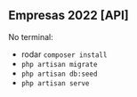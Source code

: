 
## Empresas 2022 [API]
No terminal:

 - rodar `composer install`
 - `php artisan migrate`
 - `php artisan db:seed`
 - `php artisan serve`
